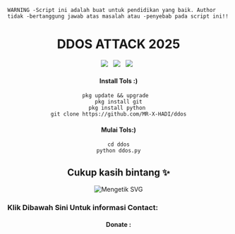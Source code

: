 ```
WARNING -Script ini adalah buat untuk pendidikan yang baik. Author tidak -bertanggung jawab atas masalah atau -penyebab pada script ini!!
```

<div align=center>
 
# DDOS ATTACK 2025
 <p>
 <img src="https://img.shields.io/github/stars/ddos/tree/main?color=%23DF0067&style=for-the-badge"/> &nbsp;
 <img src="https://img.shields.io/github/forks/ddos/tree/main?color=%239999FF&style=for-the-badge"/> &nbsp;
 <img src="https://img.shields.io/github/license/HyukIsBack/KARMA-DDoS?color=%23E8E8E8&style=for-the-badge"/> &nbsp;

 
#### Install Tols :)
```
pkg update && upgrade  
pkg install git
pkg install python 
git clone https://github.com/MR-X-HADI/ddos
```
####   Mulai Tols:)
```
cd ddos
python ddos.py
```
## Cukup kasih bintang ✨ 
![Mengetik SVG](https://readme-typing-svg.herokuapp.com?lines=Selamat+Bersenang-senang....!+) 
<h3 align="left">Klik Dibawah Sini Untuk informasi Contact:</h3>

#### Donate :

